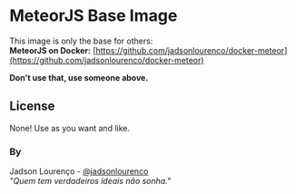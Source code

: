 # MeteorJS Base Image

This image is only the base for others:  
**MeteorJS on Docker:** [https://github.com/jadsonlourenco/docker-meteor](https://github.com/jadsonlourenco/docker-meteor)  

**Don't use that, use someone above.**

## License
None! Use as you want and like.

### By
Jadson Lourenço - [@jadsonlourenco](https://twitter.com/jadsonlourenco)  
*"Quem tem verdadeiros ideais não sonha."*
